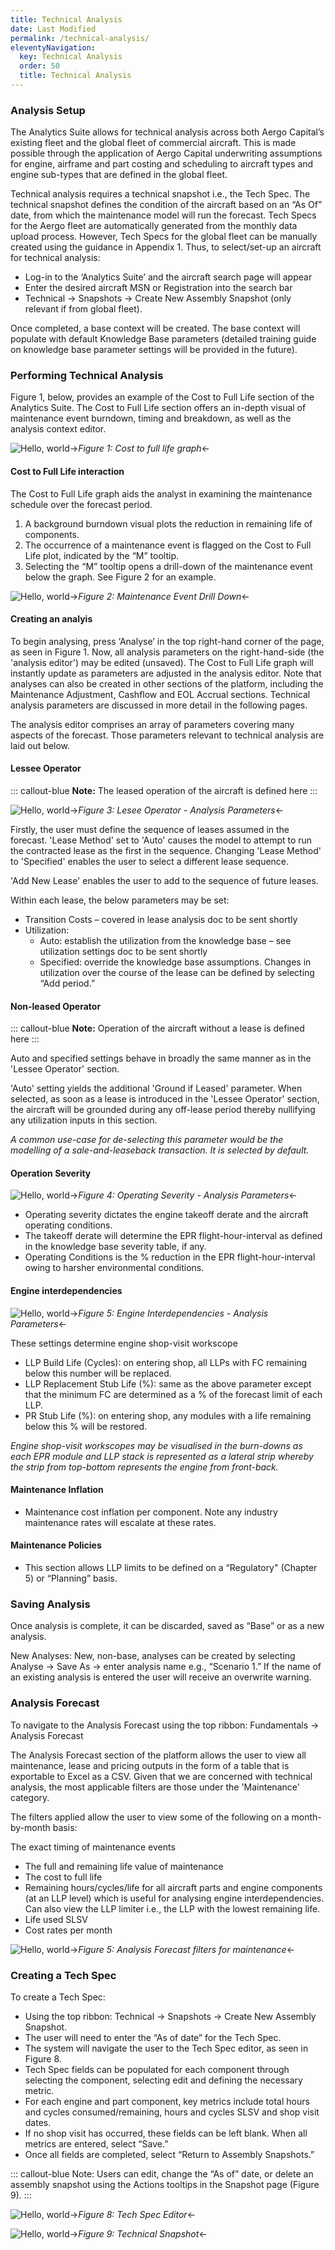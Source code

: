 ```yaml
---
title: Technical Analysis
date: Last Modified
permalink: /technical-analysis/
eleventyNavigation:
  key: Technical Analysis 
  order: 50
  title: Technical Analysis
---
```


### Analysis Setup

The Analytics Suite allows for technical analysis across both Aergo Capital’s existing fleet and the global fleet of commercial aircraft. This is made possible through the application of Aergo Capital underwriting assumptions for engine, airframe and part costing and scheduling to aircraft types and engine sub-types that are defined in the global fleet.

Technical analysis requires a technical snapshot i.e., the Tech Spec. The technical snapshot defines the condition of the aircraft based on an “As Of” date, from which the maintenance model will run the forecast. Tech Specs for the Aergo fleet are automatically generated from the monthly data upload process. However, Tech Specs for the global fleet can be manually created using the guidance in Appendix 1. Thus, to select/set-up an aircraft for technical analysis:

* Log-in to the ‘Analytics Suite’ and the aircraft search page will appear
* Enter the desired aircraft MSN or Registration into the search bar
* Technical → Snapshots → Create New Assembly Snapshot (only relevant if from global fleet).

Once completed, a base context will be created. The base context will populate with default Knowledge Base parameters (detailed training guide on knowledge base parameter settings will be provided in the future).

### Performing Technical Analysis

Figure 1, below, provides an example of the Cost to Full Life section of the Analytics Suite. The Cost to Full Life section offers an in-depth visual of maintenance event burndown, timing and breakdown, as well as the analysis context editor.

![Hello, world](/content/images/picture-6.png)->_Figure 1: Cost to full life graph_<-

#### Cost to Full Life interaction

The Cost to Full Life graph aids the analyst in examining the maintenance schedule over the forecast period.

1. A background burndown visual plots the reduction in remaining life of components.
2. The occurrence of a maintenance event is flagged on the Cost to Full Life plot, indicated by the “M” tooltip.
3. Selecting the “M” tooltip opens a drill-down of the maintenance event below the graph. See Figure 2 for an example.

![Hello, world](/content/images/picture-7.png)->_Figure 2: Maintenance Event Drill Down_<-

#### Creating an analyis

To begin analysing, press ‘Analyse’ in the top right-hand corner of the page, as seen in Figure 1. Now, all analysis parameters on the right-hand-side (the 'analysis editor') may be edited (unsaved). The Cost to Full Life graph will instantly update as parameters are adjusted in the analysis editor. Note that analyses can also be created in other sections of the platform, including the Maintenance Adjustment, Cashflow and EOL Accrual sections. Technical analysis parameters are discussed in more detail in the following pages.

The analysis editor comprises an array of parameters covering many aspects of the forecast. Those parameters relevant to technical analysis are laid out below.

#### Lessee Operator

::: callout-blue
**Note:** The leased operation of the aircraft is defined here
:::

![Hello, world](/content/images/picture-8.png)->_Figure 3: Lesee Operator - Analysis Parameters_<-

Firstly, the user must define the sequence of leases assumed in the forecast. 'Lease Method' set to 'Auto' causes the model to attempt to run the contracted lease as the first in the sequence. Changing 'Lease Method' to 'Specified' enables the user to select a different lease sequence.

'Add New Lease' enables the user to add to the sequence of future leases.

Within each lease, the below parameters may be set:

* Transition Costs – covered in lease analysis doc to be sent shortly
* Utilization:
  * Auto: establish the utilization from the knowledge base – see utilization settings doc to be sent shortly
  * Specified: override the knowledge base assumptions. Changes in utilization over the course of the lease can be defined by selecting “Add period.”

#### Non-leased Operator

::: callout-blue
**Note:** Operation of the aircraft without a lease is defined here
:::

Auto and specified settings behave in broadly the same manner as in the 'Lessee Operator' section.

'Auto' setting yields the additional 'Ground if Leased' parameter. When selected, as soon as a lease is introduced in the 'Lessee Operator' section, the aircraft will be grounded during any off-lease period thereby nullifying any utilization inputs in this section.

_A common use-case for de-selecting this parameter would be the modelling of a sale-and-leaseback transaction. It is selected by default._

#### Operation Severity

![Hello, world](/content/images/picture-9.png)->_Figure 4: Operating Severity - Analysis Parameters_<-

* Operating severity dictates the engine takeoff derate and the aircraft operating conditions.
* The takeoff derate will determine the EPR flight-hour-interval as defined in the knowledge base severity table, if any.
* Operating Conditions is the % reduction in the EPR flight-hour-interval owing to harsher environmental conditions.

#### Engine interdependencies

![Hello, world](/content/images/picture-10.png)->_Figure 5: Engine Interdependencies - Analysis Parameters_<-

These settings determine engine shop-visit workscope

* LLP Build Life (Cycles): on entering shop, all LLPs with FC remaining below this number will be replaced.
* LLP Replacement Stub Life (%): same as the above parameter except that the minimum FC are determined as a % of the forecast limit of each LLP.
* PR Stub Life (%): on entering shop, any modules with a life remaining below this % will be restored.

_Engine shop-visit workscopes may be visualised in the burn-downs as each EPR module and LLP stack is represented as a lateral strip whereby the strip from top-bottom represents the engine from front-back._

#### Maintenance Inflation

* Maintenance cost inflation per component. Note any industry maintenance rates will escalate at these rates.

#### Maintenance Policies

* This section allows LLP limits to be defined on a “Regulatory" (Chapter 5) or “Planning” basis.

### Saving Analysis

Once analysis is complete, it can be discarded, saved as “Base” or as a new analysis.

New Analyses: New, non-base, analyses can be created by selecting Analyse → Save As → enter analysis name e.g., “Scenario 1.” If the name of an existing analysis is entered the user will receive an overwrite warning.

### Analysis Forecast

To navigate to the Analysis Forecast using the top ribbon: Fundamentals → Analysis Forecast

The Analysis Forecast section of the platform allows the user to view all maintenance, lease and pricing outputs in the form of a table that is exportable to Excel as a CSV. ​Given that we are concerned with technical analysis, the most applicable filters are those under the 'Maintenance' category.

The filters applied allow the user to view some of the following on a month-by-month basis:

The exact timing of maintenance events

* The full and remaining life value of maintenance
* The cost to full life
* Remaining hours/cycles/life for all aircraft parts and engine components (at an LLP level) which is useful for analysing engine interdependencies. Can also view the LLP limiter i.e., the LLP with the lowest remaining life.
* Life used SLSV
* Cost rates per month

![Hello, world](/content/images/picture-11.png)->_Figure 5: Analysis Forecast filters for maintenance_<-

### Creating a Tech Spec

To create a Tech Spec:

* Using the top ribbon: Technical → Snapshots → Create New Assembly Snapshot.
* The user will need to enter the “As of date” for the Tech Spec.
* The system will navigate the user to the Tech Spec editor, as seen in Figure 8.
* Tech Spec fields can be populated for each component through selecting the component, selecting edit and defining the necessary metric.
* For each engine and part component, key metrics include total hours and cycles consumed/remaining, hours and cycles SLSV and shop visit dates.
* If no shop visit has occurred, these fields can be left blank. When all metrics are entered, select “Save.”
* Once all fields are completed, select “Return to Assembly Snapshots.”

::: callout-blue
Note: Users can edit, change the “As of” date, or delete an assembly snapshot using the Actions tooltips in the Snapshot page (Figure 9).
:::

![Hello, world](/content/images/picture-12.png)->_Figure 8: Tech Spec Editor_<-

![Hello, world](/content/images/picture-13.png)->_Figure 9: Technical Snapshot_<-
